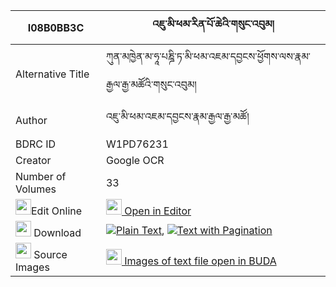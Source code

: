 |I08B0BB3C|འཇུ་མི་ཕམ་རིན་པོ་ཆེའི་གསུང་འབུམ། 
| --- | --- 
|Alternative Title |ཀུན་མཁྱེན་མ་ཧཱ་པཎྜི་ཏ་མི་ཕམ་འཇམ་དབྱངས་ཕྱོགས་ལས་རྣམ་རྒྱལ་རྒྱ་མཚོའི་གསུང་འབུམ།
|Author| འཇུ་མི་ཕམ་འཇམ་དབྱངས་རྣམ་རྒྱལ་རྒྱ་མཚོ།
|BDRC ID | W1PD76231
|Creator | Google OCR
|Number of Volumes| 33
|<img width="25" src="https://img.icons8.com/color/25/000000/edit-property.png">Edit Online| [<img width="25" src="https://avatars.githubusercontent.com/u/45091458?s=200&v=4"> Open in Editor](http://editor.openpecha.org/I08B0BB3C)
|<img width="25" src="https://img.icons8.com/fluent/48/000000/download-2.png"/>  Download | [![](https://img.icons8.com/color/20/000000/txt.png)Plain Text](https://github.com/Openpecha/I08B0BB3C/releases/download/v1/ju_mi_pam_rinpoche_i_sungbum_plain_I08B0BB3C.zip), [![](https://img.icons8.com/color/20/000000/txt.png)Text with Pagination](https://github.com/Openpecha/I08B0BB3C/releases/download/v1/ju_mi_pam_rinpoche_i_sungbum_pages_I08B0BB3C.zip)
|<img width="25" src="https://img.icons8.com/plasticine/100/000000/pictures-folder.png"/>  Source Images | [<img width="25" src="https://library.bdrc.io/icons/BUDA-small.svg"> Images of text file open in BUDA](https://library.bdrc.io/show/bdr:W1PD76231)
